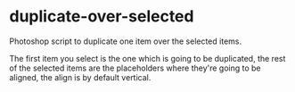 # duplicate-over-selected
Photoshop script to duplicate one item over the selected items.

The first item you select is the one which is going to be duplicated, the rest of the selected items are the placeholders where they're going to be aligned, the align is by default vertical.
